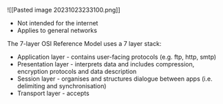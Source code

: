 
![[Pasted image 20231023233100.png]]

- Not intended for the internet
- Applies to general networks

The 7-layer OSI Reference Model uses a 7 layer stack:

- Application layer - contains user-facing protocols (e.g. ftp, http, smtp)
- Presentation layer - interprets data and includes compression, encryption protocols and data description
- Session layer - organises and structures dialogue between apps (i.e. delimiting and synchronisation)
- Transport layer - accepts 